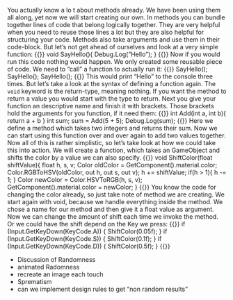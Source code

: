 You actually know a lo t about methods already. We have been using them all along, yet now we will start creating our own. In methods you can bundle together lines of code that belong logically together. They are very helpful when you need to reuse those lines a lot but they are also helpful for structuring your code. Methods also take arguments and use them in their code-block. But let’s not get ahead of ourselves and look at a very simple function:
{{<highlight c>}}
void SayHello(){
	Debug.Log(”Hello”);
}
{{</highlight>}}
Now if you would run this code nothing would happen. We only created some reusable piece of code. We need to “call” a function to actually run it:
{{<highlight c>}}
SayHello();
SayHello();
SayHello();
{{</highlight>}}
This would print “Hello” to the console three times. But let’s take a look at the syntax of defining a function again. The `void` keyword is the return-type, meaning nothing. If you want the method to return a value you would start with the type to return. Next you give your function an descriptive name and finish it with brackets.
Those brackets hold the arguments for you function, if it need them:
{{<highlight c>}}
int Add(int a, int b){
	return a + b
}
int sum;
sum = Add(5 + 5);
Debug.Log(sum);
{{</highlight>}}
Here we define a method which takes two integers and returns their sum. Now we can start using this function over and over again to add two values together. 
Now all of this is rather simplistic, so let’s take look at how we could take this into action. We will create a function, which takes an GameObject and shifts the color by a value we can also specify.
{{<highlight c >}}
void ShiftColor(float shiftValue){
            float h, s, v;
            Color oldColor = GetComponent<Renderer>().material.color;
            Color.RGBToHSV(oldColor, out h, out s, out v);
            h += shiftValue;
            if(h > 1){
                h -= 1;
            }
            Color newColor = Color.HSVToRGB(h, s, v);
            GetComponent<Renderer>().material.color = newColor;
    }
{{</highlight>}}
You know the code for changing the color already, so just take note of method we are creating. We start again with void, because we handle everything inside the method. We chose a name for our method and then give it a float value as argument. Now we can change the amount of shift each time we invoke the method. Or we could have the shift depend on the Key we press:
{{<highlight c >}}
if (Input.GetKeyDown(KeyCode.A))
        {
            ShiftColor(0.05f);
        }
        if (Input.GetKeyDown(KeyCode.S))
        {
            ShiftColor(0.1f);
        }
        if (Input.GetKeyDown(KeyCode.D))
        {
            ShiftColor(0.5f);
        }
{{</highlight>}}


- Discussion of Randomness
- animated Radomness
- recreate an image each touch
-  Sprematism
- can we implement design rules to get “non random results”


